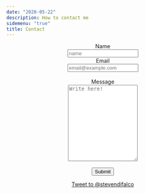 ```yaml
---
date: "2020-05-22"
description: How to contact me
sidemenu: "true"
title: Contact
---
```

<center>

<form method="POST" name="Contact" netlify>
  <label for="name">Name</label>
  <br>
  <input type="text" id="name" name="name" placeholder="name">
  <br>
  <label for="Email">Email</label>
  <br>
  <input type="text" id="Email" name="Email" placeholder="email@example.com">
  <br>
  <br>
  <label for="message">Message</label>
  <br>
  <textarea id="message" name="message" placeholder="Write here!" style="height:200px"></textarea>
  <br>
  <br>
  <input type="submit" value="Submit" style="">
  

</form>





<a href="https://twitter.com/intent/tweet?screen_name=stevendifalco&ref_src=twsrc%5Etfw" class="twitter-mention-button" data-show-count="false">Tweet to @stevendifalco</a><script async src="https://platform.twitter.com/widgets.js" charset="utf-8"></script>
</center>

